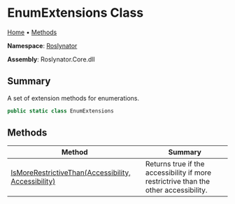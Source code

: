 # EnumExtensions Class

[Home](../../README.md) &#x2022; [Methods](#methods)

**Namespace**: [Roslynator](../README.md)

**Assembly**: Roslynator\.Core\.dll

## Summary

A set of extension methods for enumerations\.

```csharp
public static class EnumExtensions
```

## Methods

| Method | Summary |
| ------ | ------- |
| [IsMoreRestrictiveThan(Accessibility, Accessibility)](IsMoreRestrictiveThan/README.md) | Returns true if the accessibility if more restrictrive than the other accessibility\. |

